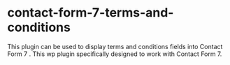 # contact-form-7-terms-and-conditions
This plugin can be used to display terms and conditions fields into Contact Form 7 . This wp plugin specifically designed to work with Contact Form 7.
